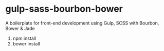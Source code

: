 # gulp-sass-bourbon-bower
A boilerplate for front-end development using Gulp, SCSS with Bourbon, Bower &amp; Jade

1) npm install
2) bower install
